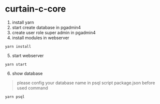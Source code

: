 # curtain-c-core

1. install yarn
2. start create database in pgadmin4
3. create user role super admin in pgadmin4
4. install modules in webserver

```
yarn install
```

5. start webserver

```
yarn start
```

6. show database

> please config your database name in psql script package.json before used command

```
yarn psql
```
